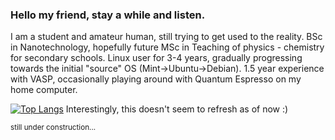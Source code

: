 <!--
**jkropacek/jkropacek** is a ✨ _special_ ✨ repository because its `README.md` (this file) appears on your GitHub profile.

Here are some ideas to get you started:

- 🔭 I’m currently working on ...
- 🌱 I’m currently learning ...
- 👯 I’m looking to collaborate on ...
- 🤔 I’m looking for help with ...
- 💬 Ask me about ...
- 📫 How to reach me: ...
- 😄 Pronouns: ...
- ⚡ Fun fact: ...
-->

### Hello my friend, stay a while and listen.
<!-- ![](https://komarev.com/ghpvc/?username=jkropacek) -->

I am a student and amateur human, still trying to get used to the reality. BSc in Nanotechnology, hopefully future MSc in Teaching of physics - chemistry for secondary schools. Linux user for 3-4 years, gradually progressing towards the initial "source" OS (Mint->Ubuntu->Debian). 1.5 year experience with VASP, occasionally playing around with Quantum Espresso on my home computer.

[![Top Langs](https://github-readme-stats.vercel.app/api/top-langs/?username=jkropacek)](https://github.com/anuraghazra/github-readme-stats) Interestingly, this doesn't seem to refresh as of now :)

<sub>still under construction...</sub>
